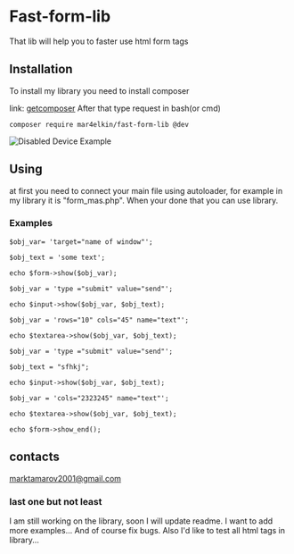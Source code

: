 # Fast-form-lib

That lib will help you to faster use html form tags

## Installation

To install my library you need to install composer

link: [getcomposer](https://getcomposer.org/) After that type request in bash(or cmd)

    composer require mar4elkin/fast-form-lib @dev

![Disabled Device Example](https://image.ibb.co/jzTJfo/composer.png)   

## Using
at first you need to connect your main file using autoloader, for example in my library it is "form_mas.php".
When your done that you can use library.

### Examples


    $obj_var= 'target="name of window"';

    $obj_text = 'some text';

    echo $form->show($obj_var);

    $obj_var = 'type ="submit" value="send"';

    echo $input->show($obj_var, $obj_text);

    $obj_var = 'rows="10" cols="45" name="text"';

    echo $textarea->show($obj_var, $obj_text);

    $obj_var = 'type ="submit" value="send"';

    $obj_text = "sfhkj";

    echo $input->show($obj_var, $obj_text);

    $obj_var = 'cols="2323245" name="text"';

    echo $textarea->show($obj_var, $obj_text);

    echo $form->show_end();
    
## contacts 
marktamarov2001@gmail.com

### last one but not least
I am still working on the library, soon I will update readme. I want to add more examples...
And of course fix bugs. Also I'd like to test all html tags in library...
